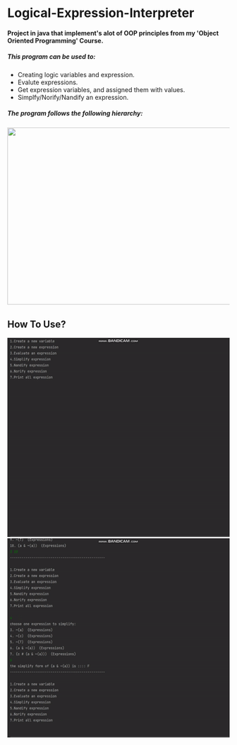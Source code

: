 # Logical-Expression-Interpreter

<h4>Project in java that implement's alot of OOP principles from my 'Object Oriented Programming' Course.</h4>

<h5>This program can be used to:</h5>

<ul>
<li>Creating  logic variables and expression.</li>
<li>Evalute expressions.</li>
<li>Get expression variables, and assigned them with values.</li>
<li>Simplfy/Norify/Nandify an expression.</li>
</ul>

<h5>The program follows the following hierarchy:</h5>

<img src="https://user-images.githubusercontent.com/112869076/188513524-8fa72560-70be-4f91-a099-929b6d992a98.png" width="700" height="400">

<h2>How To Use?</h2>

<img src="./expression1.gif" width="600" height="450">
<img src="./expression2.gif" width="600" height="450">

